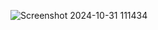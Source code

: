 ![Screenshot 2024-10-31 111434](https://github.com/user-attachments/assets/a5d5d2cd-e590-4a0f-8e51-875fd73dafff)
